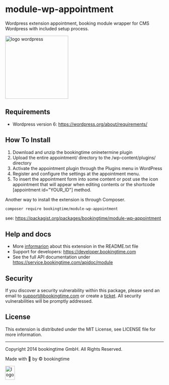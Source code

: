 # module-wp-appointment
Wordpress extension appointment, booking module wrapper for CMS Wordpress with included setup process.

<img src="https://github.com/bookingtime/module-wp-appointment/blob/master/aws/logo_wordpress.png" alt="logo wordpress" width="200" />



## Requirements
- Wordpress version 6: https://wordpress.org/about/requirements/



## How To Install
1. Download and unzip the bookingtime oninetermine plugin
2. Upload the entire appointment/ directory to the /wp-content/plugins/ directory
3. Activate the appointment plugin through the Plugins menu in WordPress
4. Register and configure the settings at the appointment menu.
5. To insert the appointment form into some content or post use the icon appointment that will appear when editing contents or the shortcode [appointment id="YOUR_ID"] method.

Another way to install the extension is through Composer.
```bash
composer require bookingtime/module-wp-appointment
```
see: https://packagist.org/packages/bookingtime/module-wp-appointment



## Help and docs
- More [informarion](/README.txt) about this extension in the README.txt file
- Support for developers: https://developer.bookingtime.com
- See the full API documentation under https://service.bookingtime.com/apidoc/module



## Security
If you discover a security vulnerability within this package, please send an email to support@bookingtime.com or create a [ticket](https://developer.bookingtime.com/hc/en-us/requests/new?ticket_form_id=9359661193628). All security vulnerabilities will be promptly addressed.



## License
This extension is distributed under the MIT License, see LICENSE file for more information.



---
Copyright 2014 bookingtime GmbH. All Rights Reserved.

Made with :blue_heart: by © bookingtime

<img src="https://github.com/bookingtime/module-wp-appointment/blob/master/aws/logo_bookingtime.png" alt="logo" width="30" height="44" />
